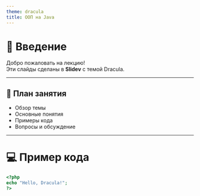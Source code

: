 ```yaml
---
theme: dracula
title: ООП на Java
---
```


# 👋 Введение

Добро пожаловать на лекцию!  
Эти слайды сделаны в **Slidev** с темой Dracula.

---

## 📖 План занятия

- Обзор темы  
- Основные понятия  
- Примеры кода  
- Вопросы и обсуждение  

---

# 💻 Пример кода

```php
<?php
echo "Hello, Dracula!";
?>

